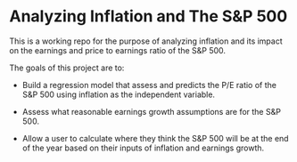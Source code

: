 # Analyzing Inflation and The S&P 500

This is a working repo for the purpose of analyzing inflation and its impact on the earnings and price to earnings ratio of the S&P 500.

The goals of this project are to:

- Build a regression model that assess and predicts the P/E ratio of the S&P 500 using inflation as the independent variable.
  
- Assess what reasonable earnings growth assumptions are for the S&P 500.

- Allow a user to calculate where they think the S&P 500 will be at the end of the year based on their inputs of inflation and earnings growth.